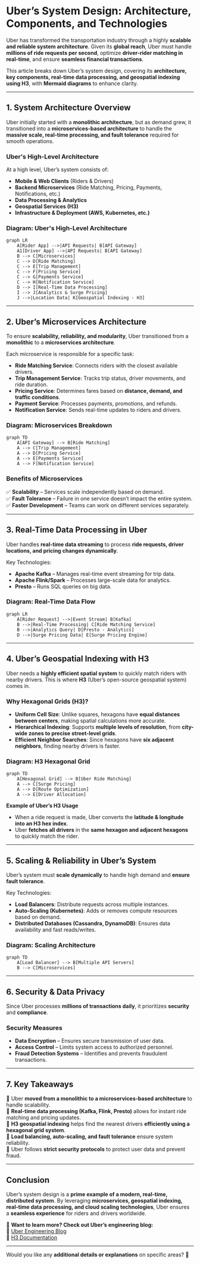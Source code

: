 
# **Uber’s System Design: Architecture, Components, and Technologies**

Uber has transformed the transportation industry through a highly **scalable and reliable system architecture**. Given its **global reach**, Uber must handle **millions of ride requests per second**, optimize **driver-rider matching in real-time**, and ensure **seamless financial transactions**.

This article breaks down Uber’s system design, covering its **architecture, key components, real-time data processing, and geospatial indexing using H3**, with **Mermaid diagrams** to enhance clarity.

---

## **1. System Architecture Overview**

Uber initially started with a **monolithic architecture**, but as demand grew, it transitioned into a **microservices-based architecture** to handle the **massive scale, real-time processing, and fault tolerance** required for smooth operations.

### **Uber's High-Level Architecture**
At a high level, Uber’s system consists of:
- **Mobile & Web Clients** (Riders & Drivers)
- **Backend Microservices** (Ride Matching, Pricing, Payments, Notifications, etc.)
- **Data Processing & Analytics**
- **Geospatial Services (H3)**
- **Infrastructure & Deployment (AWS, Kubernetes, etc.)**

### **Diagram: Uber's High-Level Architecture**
```mermaid
graph LR
    A[Rider App] -->|API Requests| B[API Gateway]
    A1[Driver App] -->|API Requests| B[API Gateway]
    B --> C[Microservices]
    C --> D[Ride Matching]
    C --> E[Trip Management]
    C --> F[Pricing Service]
    C --> G[Payments Service]
    C --> H[Notification Service]
    D --> I[Real-Time Data Processing]
    I --> J[Analytics & Surge Pricing]
    J -->|Location Data| K[Geospatial Indexing - H3]
```

---

## **2. Uber’s Microservices Architecture**
To ensure **scalability, reliability, and modularity**, Uber transitioned from a **monolithic** to a **microservices architecture**.

Each microservice is responsible for a specific task:
- **Ride Matching Service**: Connects riders with the closest available drivers.
- **Trip Management Service**: Tracks trip status, driver movements, and ride duration.
- **Pricing Service**: Determines fares based on **distance, demand, and traffic conditions**.
- **Payment Service**: Processes payments, promotions, and refunds.
- **Notification Service**: Sends real-time updates to riders and drivers.

### **Diagram: Microservices Breakdown**
```mermaid
graph TD
    A[API Gateway] --> B[Ride Matching]
    A --> C[Trip Management]
    A --> D[Pricing Service]
    A --> E[Payments Service]
    A --> F[Notification Service]
```

### **Benefits of Microservices**
✅ **Scalability** – Services scale independently based on demand.  
✅ **Fault Tolerance** – Failure in one service doesn’t impact the entire system.  
✅ **Faster Development** – Teams can work on different services separately.  

---

## **3. Real-Time Data Processing in Uber**
Uber handles **real-time data streaming** to process **ride requests, driver locations, and pricing changes dynamically**.

Key Technologies:
- **Apache Kafka** – Manages real-time event streaming for trip data.
- **Apache Flink/Spark** – Processes large-scale data for analytics.
- **Presto** – Runs SQL queries on big data.

### **Diagram: Real-Time Data Flow**
```mermaid
graph LR
    A[Rider Request] -->|Event Stream| B[Kafka]
    B -->|Real-Time Processing| C[Ride Matching Service]
    B -->|Analytics Query| D[Presto - Analytics]
    D -->|Surge Pricing Data| E[Surge Pricing Engine]

```

---

## **4. Uber’s Geospatial Indexing with H3**
Uber needs a **highly efficient spatial system** to quickly match riders with nearby drivers. This is where **H3** (Uber’s open-source geospatial system) comes in.

### **Why Hexagonal Grids (H3)?**
- **Uniform Cell Size**: Unlike squares, hexagons have **equal distances between centers**, making spatial calculations more accurate.
- **Hierarchical Indexing**: Supports **multiple levels of resolution**, from **city-wide zones to precise street-level grids**.
- **Efficient Neighbor Searches**: Since hexagons have **six adjacent neighbors**, finding nearby drivers is faster.

### **Diagram: H3 Hexagonal Grid**
```mermaid
graph TD
    A[Hexagonal Grid] --> B[Uber Ride Matching]
    A --> C[Surge Pricing]
    A --> D[Route Optimization]
    A --> E[Driver Allocation]
```

**Example of Uber’s H3 Usage**
- When a ride request is made, Uber converts the **latitude & longitude into an H3 hex index**.
- Uber **fetches all drivers** in the **same hexagon and adjacent hexagons** to quickly match the rider.

---

## **5. Scaling & Reliability in Uber’s System**
Uber’s system must **scale dynamically** to handle high demand and **ensure fault tolerance**.

Key Technologies:
- **Load Balancers**: Distribute requests across multiple instances.
- **Auto-Scaling (Kubernetes)**: Adds or removes compute resources based on demand.
- **Distributed Databases (Cassandra, DynamoDB)**: Ensures data availability and fast reads/writes.

### **Diagram: Scaling Architecture**
```mermaid
graph TD
    A[Load Balancer] --> B[Multiple API Servers]
    B --> C[Microservices]
```

---

## **6. Security & Data Privacy**
Since Uber processes **millions of transactions daily**, it prioritizes **security** and **compliance**.

### **Security Measures**
- **Data Encryption** – Ensures secure transmission of user data.
- **Access Control** – Limits system access to authorized personnel.
- **Fraud Detection Systems** – Identifies and prevents fraudulent transactions.

---

## **7. Key Takeaways**
🔹 Uber **moved from a monolithic to a microservices-based architecture** to handle scalability.  
🔹 **Real-time data processing (Kafka, Flink, Presto)** allows for instant ride matching and pricing updates.  
🔹 **H3 geospatial indexing** helps find the nearest drivers **efficiently using a hexagonal grid system**.  
🔹 **Load balancing, auto-scaling, and fault tolerance** ensure system reliability.  
🔹 Uber follows **strict security protocols** to protect user data and prevent fraud.  

---

## **Conclusion**
Uber’s system design is a **prime example of a modern, real-time, distributed system**. By leveraging **microservices, geospatial indexing, real-time data processing, and cloud scaling technologies**, Uber ensures a **seamless experience** for riders and drivers worldwide.

🚀 **Want to learn more? Check out Uber’s engineering blog:**  
🔗 [Uber Engineering Blog](https://eng.uber.com/)  
🔗 [H3 Documentation](https://h3geo.org/)  

---

Would you like any **additional details or explanations** on specific areas? 🚖
